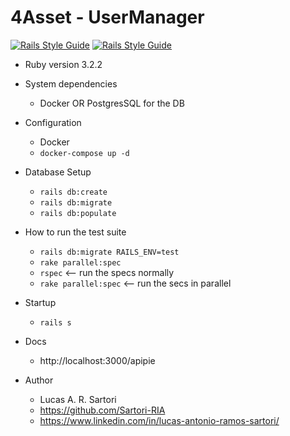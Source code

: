 # 4Asset - UserManager

[![Rails Style Guide](https://img.shields.io/badge/code_style-rubocop-brightgreen.svg)](https://github.com/rubocop/rubocop-rails)
[![Rails Style Guide](https://img.shields.io/badge/code_style-community-brightgreen.svg)](https://rails.rubystyle.guide)

* Ruby version 3.2.2

* System dependencies
  * Docker OR PostgresSQL for the DB

* Configuration
  * Docker
  * `docker-compose up -d`

* Database Setup
  * `rails db:create`
  * `rails db:migrate`
  * `rails db:populate`

* How to run the test suite
  * `rails db:migrate RAILS_ENV=test`
  * `rake parallel:spec` 
  * `rspec` <-- run the specs normally
  * `rake parallel:spec` <-- run the secs in parallel


* Startup
  * `rails s`

* Docs
  * http://localhost:3000/apipie

* Author
  * Lucas A. R. Sartori
  * https://github.com/Sartori-RIA
  * https://www.linkedin.com/in/lucas-antonio-ramos-sartori/